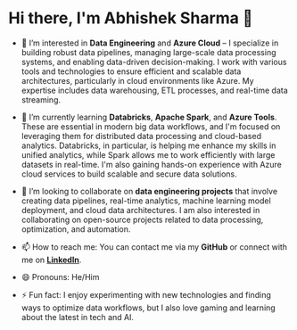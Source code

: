# Hi there, I'm Abhishek Sharma 👋

- 👀 I’m interested in **Data Engineering** and **Azure Cloud** – I specialize in building robust data pipelines, managing large-scale data processing systems, and enabling data-driven decision-making. I work with various tools and technologies to ensure efficient and scalable data architectures, particularly in cloud environments like Azure. My expertise includes data warehousing, ETL processes, and real-time data streaming.

- 🌱 I’m currently learning **Databricks**, **Apache Spark**, and **Azure Tools**. These are essential in modern big data workflows, and I'm focused on leveraging them for distributed data processing and cloud-based analytics. Databricks, in particular, is helping me enhance my skills in unified analytics, while Spark allows me to work efficiently with large datasets in real-time. I'm also gaining hands-on experience with Azure cloud services to build scalable and secure data solutions.

- 💞️ I’m looking to collaborate on **data engineering projects** that involve creating data pipelines, real-time analytics, machine learning model deployment, and cloud data architectures. I am also interested in collaborating on open-source projects related to data processing, optimization, and automation.

- 📫 How to reach me: You can contact me via my **GitHub** or connect with me on **[LinkedIn](https://www.linkedin.com/in/abhi0735)**.

- 😄 Pronouns: He/Him

- ⚡ Fun fact: I enjoy experimenting with new technologies and finding ways to optimize data workflows, but I also love gaming and learning about the latest in tech and AI.


<!---
abhi0735/abhi0735 is a ✨ special ✨ repository because its `README.md` (this file) appears on your GitHub profile.
You can click the Preview link to take a look at your changes.
--->
